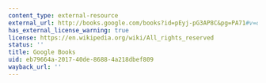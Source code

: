 ```yaml
---
content_type: external-resource
external_url: http://books.google.com/books?id=pEyj-pG3AP8C&pg=PA71#v=onepage
has_external_license_warning: true
license: https://en.wikipedia.org/wiki/All_rights_reserved
status: ''
title: Google Books
uid: eb79664a-2017-40de-8688-4a218dbef809
wayback_url: ''
---
```

